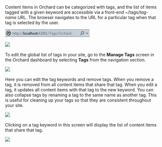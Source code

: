 Content items in Orchard can be categorized with tags, and the list of items tagged with a given keyword are accessible via a front-end ~/tags/_tag-name_ URL. The browser navigates to the URL for a particular tag when that tag is selected by the user. 

![](../Upload/screenshots/tags2.png)

![](../Upload/screenshots_675/tags3.png)

To edit the global list of tags in your site, go to the **Manage Tags** screen in the Orchard dashboard by selecting **Tags** from the navigation section.

![](../Upload/screenshots/manage_tags_link2.png)

Here you can edit the tag keywords and remove tags. When you remove a tag, it is removed from all content items that share that tag. When you edit a tag, it updates all content items with that tag to the new keyword.  You can also collapse tags by renaming a tag to the same name as another tag.  This is useful for cleaning up your tags so that they are consistent throughout your site.

![](../Upload/screenshots_675/manage_tags3.png)

Clicking on a tag keyword in this screen will display the list of content items that share that tag.

![](../Upload/screenshots_675/Tags_manage.png)
